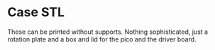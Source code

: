# Case STL

These can be printed without supports. Nothing sophisticated, just a rotation plate and a box and lid for the pico and the driver board.
